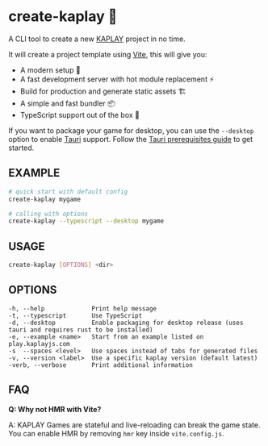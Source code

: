 # create-kaplay 🦖

A CLI tool to create a new [KAPLAY](https://kaplayjs.com) project in no time.

It will create a project template using [Vite](https://vitejs.dev), this will
give you:

- A modern setup 🚀
- A fast development server with hot module replacement ⚡
- Build for production and generate static assets 🏗️
- A simple and fast bundler 📦
- TypeScript support out of the box 🦄

If you want to package your game for desktop, you can use the `--desktop` option
to enable [Tauri](https://tauri.app) support. Follow the
[Tauri prerequisites guide](https://tauri.app/v1/guides/getting-started/prerequisites)
to get started.

## EXAMPLE

```sh
# quick start with default config
create-kaplay mygame

# calling with options
create-kaplay --typescript --desktop mygame
```

## USAGE

```sh
create-kaplay [OPTIONS] <dir>
```

## OPTIONS

```
-h, --help             Print help message
-t, --typescript       Use TypeScript
-d, --desktop          Enable packaging for desktop release (uses tauri and requires rust to be installed)
-e, --example <name>   Start from an example listed on play.kaplayjs.com
-s  --spaces <level>   Use spaces instead of tabs for generated files
-v, --version <label>  Use a specific kaplay version (default latest)
-verb, --verbose       Print additional information
```

## FAQ

**Q: Why not HMR with Vite?**

A: KAPLAY Games are stateful and live-reloading can break the game state. You
can enable HMR by removing `hmr` key inside `vite.config.js`.
